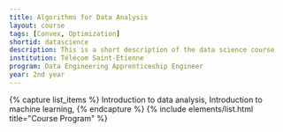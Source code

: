 ```yaml
---
title: Algorithms for Data Analysis
layout: course
tags: [Convex, Optimization]
shortid: datascience
description: This is a short description of the data science course
institution: Télécom Saint-Etienne
program: Data Engineering Apprenticeship Engineer
year: 2nd year
---
```



{% capture list_items %}
Introduction to data analysis,
Introduction to machine learning,
{% endcapture %}
{% include elements/list.html title="Course Program" %}
